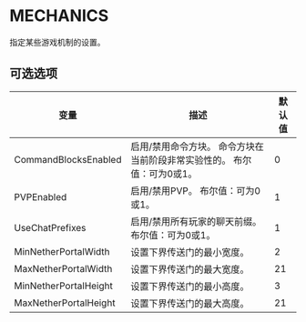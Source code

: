 # MECHANICS

指定某些游戏机制的设置。

## 可选选项

| 变量                  | 描述                                                                            | 默认值 |
| --------------------- | ------------------------------------------------------------------------------- | ------ |
| CommandBlocksEnabled  | 启用/禁用命令方块。 命令方块在当前阶段非常实验性的。 布尔值：可为0或1。 | 0      |
| PVPEnabled            | 启用/禁用PVP。 布尔值：可为0或1。                                           | 1      |
| UseChatPrefixes       | 启用/禁用所有玩家的聊天前缀。 布尔值：可为0或1。                            | 1      |
| MinNetherPortalWidth  | 设置下界传送门的最小宽度。                                                      | 2      |
| MaxNetherPortalWidth  | 设置下界传送门的最大宽度。                                                      | 21     |
| MinNetherPortalHeight | 设置下界传送门的最小高度。                                                      | 3      |
| MaxNetherPortalHeight | 设置下界传送门的最大高度。                                                      | 21     |